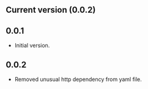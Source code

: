 ## Current version (0.0.2)

## 0.0.1

- Initial version.

## 0.0.2

- Removed unusual http dependency from yaml file.
